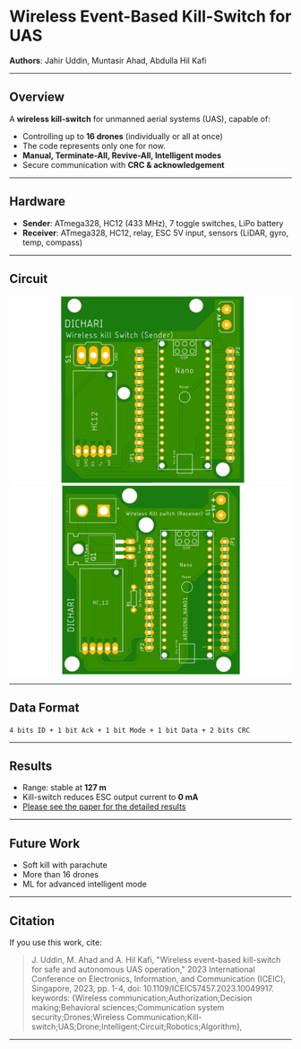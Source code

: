 # Wireless Event-Based Kill-Switch for UAS  

**Authors**: Jahir Uddin, Muntasir Ahad, Abdulla Hil Kafi  

---

## Overview  
A **wireless kill-switch** for unmanned aerial systems (UAS), capable of:  
- Controlling up to **16 drones** (individually or all at once)
- The code represents only one for now.
- **Manual, Terminate-All, Revive-All, Intelligent modes**  
- Secure communication with **CRC & acknowledgement**  

---

## Hardware  
- **Sender**: ATmega328, HC12 (433 MHz), 7 toggle switches, LiPo battery  
- **Receiver**: ATmega328, HC12, relay, ESC 5V input, sensors (LiDAR, gyro, temp, compass)  

---

## Circuit  

![sender.png](https://github.com/BRACU-DICHARI/Wireless-Kill-switch/blob/main/sender.png) 
![receiver.png](https://github.com/BRACU-DICHARI/Wireless-Kill-switch/blob/main/receiver.png)

---

## Data Format  
`4 bits ID + 1 bit Ack + 1 bit Mode + 1 bit Data + 2 bits CRC`  

---

## Results  
- Range: stable at **127 m**  
- Kill-switch reduces ESC output current to **0 mA**
- [Please see the paper for the detailed results](https://ieeexplore.ieee.org/document/10049917) 

---

## Future Work  
- Soft kill with parachute  
- More than 16 drones  
- ML for advanced intelligent mode  

---

## Citation  
If you use this work, cite:  

> J. Uddin, M. Ahad and A. Hil Kafi, "Wireless event-based kill-switch for safe and autonomous UAS operation," 2023 International Conference on Electronics, Information, and Communication (ICEIC), Singapore, 2023, pp. 1-4, doi: 10.1109/ICEIC57457.2023.10049917. keywords: {Wireless communication;Authorization;Decision making;Behavioral sciences;Communication system security;Drones;Wireless Communication;Kill-switch;UAS;Drone;Intelligent;Circuit;Robotics;Algorithm},



---
